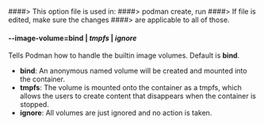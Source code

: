 ####> This option file is used in:
####> podman create, run
####> If file is edited, make sure the changes
####> are applicable to all of those.

#### **--image-volume**=**bind** | _tmpfs_ | _ignore_

Tells Podman how to handle the builtin image volumes. Default is **bind**.

- **bind**: An anonymous named volume will be created and mounted into the container.
- **tmpfs**: The volume is mounted onto the container as a tmpfs, which allows the users to create
  content that disappears when the container is stopped.
- **ignore**: All volumes are just ignored and no action is taken.
